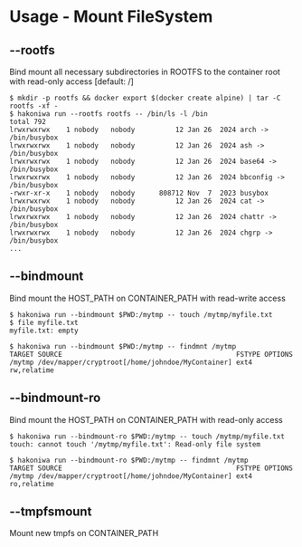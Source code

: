 # Usage - Mount FileSystem

## --rootfs

Bind mount all necessary subdirectories in ROOTFS to the container root with read-only access [default: /]

```console
$ mkdir -p rootfs && docker export $(docker create alpine) | tar -C rootfs -xf -
$ hakoniwa run --rootfs rootfs -- /bin/ls -l /bin
total 792
lrwxrwxrwx    1 nobody   nobody          12 Jan 26  2024 arch -> /bin/busybox
lrwxrwxrwx    1 nobody   nobody          12 Jan 26  2024 ash -> /bin/busybox
lrwxrwxrwx    1 nobody   nobody          12 Jan 26  2024 base64 -> /bin/busybox
lrwxrwxrwx    1 nobody   nobody          12 Jan 26  2024 bbconfig -> /bin/busybox
-rwxr-xr-x    1 nobody   nobody      808712 Nov  7  2023 busybox
lrwxrwxrwx    1 nobody   nobody          12 Jan 26  2024 cat -> /bin/busybox
lrwxrwxrwx    1 nobody   nobody          12 Jan 26  2024 chattr -> /bin/busybox
lrwxrwxrwx    1 nobody   nobody          12 Jan 26  2024 chgrp -> /bin/busybox
...
```

## --bindmount

Bind mount the HOST_PATH on CONTAINER_PATH with read-write access

```console
$ hakoniwa run --bindmount $PWD:/mytmp -- touch /mytmp/myfile.txt
$ file myfile.txt
myfile.txt: empty

$ hakoniwa run --bindmount $PWD:/mytmp -- findmnt /mytmp
TARGET SOURCE                                           FSTYPE OPTIONS
/mytmp /dev/mapper/cryptroot[/home/johndoe/MyContainer] ext4   rw,relatime

```

## --bindmount-ro

Bind mount the HOST_PATH on CONTAINER_PATH with read-only access

```console
$ hakoniwa run --bindmount-ro $PWD:/mytmp -- touch /mytmp/myfile.txt
touch: cannot touch '/mytmp/myfile.txt': Read-only file system

$ hakoniwa run --bindmount-ro $PWD:/mytmp -- findmnt /mytmp
TARGET SOURCE                                           FSTYPE OPTIONS
/mytmp /dev/mapper/cryptroot[/home/johndoe/MyContainer] ext4   ro,relatime
```

## --tmpfsmount

Mount new tmpfs on CONTAINER_PATH
